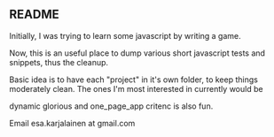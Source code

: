 README
------

Initially, I was trying to learn some javascript by writing a game.

Now, this is an useful place to dump various short javascript tests and snippets, thus the cleanup.

Basic idea is to have each "project" in it's own folder, to keep things moderately clean. The ones I'm most
interested in currently would be 

dynamic
glorious
and 
one_page_app
critenc is also fun.



Email esa.karjalainen at gmail.com
